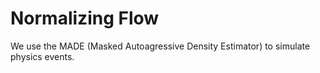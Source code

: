 # Normalizing Flow

We use the MADE (Masked Autoagressive Density Estimator) to simulate physics events.

